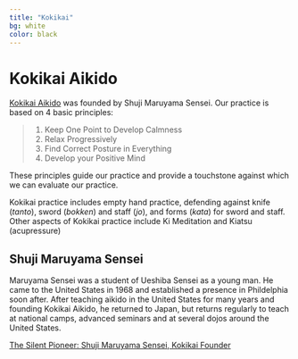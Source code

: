 ```yaml
---
title: "Kokikai"
bg: white
color: black
---
```

# Kokikai Aikido

[Kokikai Aikido](http://www.kokikai.org) was founded by Shuji Maruyama Sensei. Our practice is based on 4 basic principles:

> 1. Keep One Point to Develop Calmness
> 2. Relax Progressively
> 3. Find Correct Posture in Everything	
> 4. Develop your Positive Mind

These principles guide our practice and provide a touchstone against which we can evaluate our practice. 

Kokikai practice includes empty hand practice, defending against knife (_tanto_), sword (_bokken_) and staff (_jo_), and 
forms (_kata_) for sword and staff. Other aspects of Kokikai practice include Ki Meditation and Kiatsu (acupressure)

## Shuji Maruyama Sensei

Maruyama Sensei was a student of Ueshiba Sensei as a young man. He came to the United States in 1968 and established a presence in 
Phildelphia soon after. After teaching aikido in the United States for many years and founding Kokikai Aikido, he returned to Japan, but 
returns regularly to teach at national camps, advanced seminars and at several dojos around the United States. 

[The Silent Pioneer: Shuji Maruyama Sensei, Kokikai Founder](http://www.nippon-kan.org/writings/the-silent-pioneer-shuji-maruyama-sensei-kokikai-founder/)
